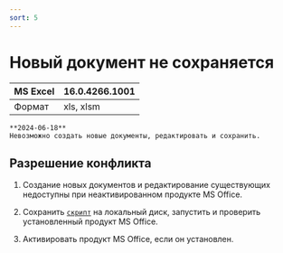 ```yaml
---
sort: 5
---
```


# Новый документ не сохраняется

|MS Excel|16.0.4266.1001
|:--- |:--- 
|Формат|xls, xlsm

``` danger
**2024-06-18**  
Невозможно создать новые документы, редактировать и сохранить.
```

## Разрешение конфликта

1. Создание новых документов и редактирование существующих недоступны при неактивированном продукте MS Office.

2. Сохранить [`скрипт`](files/OperatingSystem.vbs) на локальный диск, запустить и проверить установленный продукт MS Office.

3. Активировать продукт MS Office, если он установлен.

